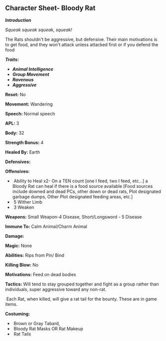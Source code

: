 ## Character Sheet- Bloody Rat

***Introduction***

*Squeak squeak squeak, squeak!*

The Rats shouldn't be aggressive, but defensive. Their main motivations is to get food, and they won't attack unless attacked first or if you defend the food

***Traits:***

- ***Animal Intelligence***
- ***Group Movement***
- ***Ravenous***
- ***Aggressive***



**Reset:** No



**Movement:** Wandering



**Speech:** Normal speech



**APL:** 3



**Body:** 32



**Strength Bonus:** 4



**Healed By:** Earth



**Defensives:**



**Offensives:**

- ​	Ability to Heal x2- On a TEN count [one I feed, two I feed, etc...] a Bloody Rat can heal if there is a food source available [Food sources include downed and dead PCs, other down or dead rats, Plot designated garbage dumps, Other Plot designated feeding areas, etc.]
- ​	5 Wither Limb
- ​	3 Weaken



**Weapons:** Small Weapon-4 Disease, Short/Longsword - 5 Disease



**Immune To:** Calm Animal/Charm Animal



**Damage:**



**Magic:** None



**Abilities:** Rips from Pin/ Bind



**Killing Blow:** No



**Motivations:** Feed on dead bodies



**Tactics:** Will tend to stay grouped together and fight as a group rather than individuals, super aggressive toward any non-rat.

​	Each Rat, when killed, will give a rat tail for the bounty. These are in game items.

**Costuming:**

- ​	Brown or Gray Tabard,  
- ​	Bloody Rat Masks OR Rat Makeup
- ​	Rat Tails